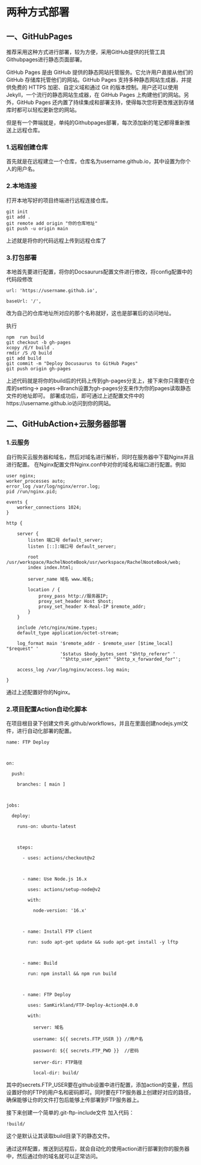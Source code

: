 # 两种方式部署
## 一、GitHubPages
推荐采用这种方式进行部署，较为方便，采用GitHub提供的托管工具Githubpages进行静态页面部署。

GitHub Pages 是由 GitHub 提供的静态网站托管服务。它允许用户直接从他们的 GitHub 存储库托管他们的网站。GitHub Pages 支持多种静态网站生成器，并提供免费的 HTTPS 加密、自定义域和通过 Git 的版本控制。用户还可以使用 Jekyll，一个流行的静态网站生成器，在 GitHub Pages 上构建他们的网站。另外，GitHub Pages 还内置了持续集成和部署支持，使得每次您将更改推送到存储库时都可以轻松更新您的网站。

但是有一个弊端就是，单纯的Githubpages部署，每次添加新的笔记都得重新推送上远程仓库。
### 1.远程创建仓库
首先就是在远程建立一个仓库，仓库名为username.github.io，其中设置为你个人的用户名。

### 2.本地连接
打开本地写好的项目终端进行远程连接仓库。
```
git init
git add .
git remote add origin "你的仓库地址"
git push -u origin main
```

上述就是将你的代码远程上传到远程仓库了
### 3.打包部署
本地首先要进行配置，将你的Docsaururs配置文件进行修改，将config配置中的代码段修改
```
url: 'https://username.github.io',

baseUrl: '/',
```

改为自己的仓库地址所对应的那个名称就好，这也是部署后的访问地址。

执行
```
npm  run build
git checkout -b gh-pages
xcopy /E/Y build .
rmdir /S /Q build
git add build
git commit -m "Deploy Docusaurus to GitHub Pages" 
git push origin gh-pages
```

上述代码就是将你的build后的代码上传到gh-pages分支上，接下来你只需要在仓库的setting->
pages->Branch设置为gh-pages分支来作为你的pages读取静态文件的地址即可。
部署成功后，即可通过上述配置文件中的https://username.github.io访问到你的网站。

## 二、GitHubAction+云服务器部署
### 1.云服务
自行购买云服务器和域名，然后对域名进行解析，同时在服务器中下载Nginx并且进行配置。
在Nginx配置文件Nginx.conf中对你的域名和端口进行配置。例如
```
user nginx;
worker_processes auto;
error_log /var/log/nginx/error.log;
pid /run/nginx.pid;

events {
    worker_connections 1024;
}

http {

    server {
        listen 端口号 default_server;
        listen [::]:端口号 default_server;

        root /usr/workspace/RachelNooteBook/usr/workspace/RachelNooteBook/web;
        index index.html;

        server_name 域名 www.域名;

        location / {
            proxy_pass http://服务器IP;
            proxy_set_header Host $host;
            proxy_set_header X-Real-IP $remote_addr;
        }
    }

    include /etc/nginx/mime.types;
    default_type application/octet-stream;

    log_format main '$remote_addr - $remote_user [$time_local] "$request" '
                    '$status $body_bytes_sent "$http_referer" '
                    '"$http_user_agent" "$http_x_forwarded_for"';

    access_log /var/log/nginx/access.log main;

}
```

通过上述配置好你的Nginx。
### 2.项目配置Action自动化脚本
在项目根目录下创建文件夹.github/workflows，并且在里面创建nodejs.yml文件，进行自动化部署的配置。
```
name: FTP Deploy

  

on:

  push:

    branches: [ main ]

  

jobs:

  deploy:

    runs-on: ubuntu-latest

  

    steps:

      - uses: actions/checkout@v2

  

      - name: Use Node.js 16.x

        uses: actions/setup-node@v2

        with:

          node-version: '16.x'

  

      - name: Install FTP client

        run: sudo apt-get update && sudo apt-get install -y lftp

  

      - name: Build

        run: npm install && npm run build

  

      - name: FTP Deploy

        uses: SamKirkland/FTP-Deploy-Action@4.0.0

        with:

          server: 域名

          username: ${{ secrets.FTP_USER }} //用户名

          password: ${{ secrets.FTP_PWD }}  //密码

          server-dir: FTP路径

          local-dir: build/
```

其中的secrets.FTP_USER要在github设置中进行配置，添加action的变量，然后设置好你的FTP的用户名和密码即可。同时要在FTP服务器上创建好对应的路径，确保能够让你的文件打包后能够上传部署到FTP服务器上。

接下来创建一个简单的.git-ftp-include文件
加入代码：
```
!build/
```

这个是默认让其读取build目录下的静态文件。

通过这样配置，推送到远程后，就会自动化的使用action进行部署到你的服务器中，然后通过你的域名就可以正常访问。